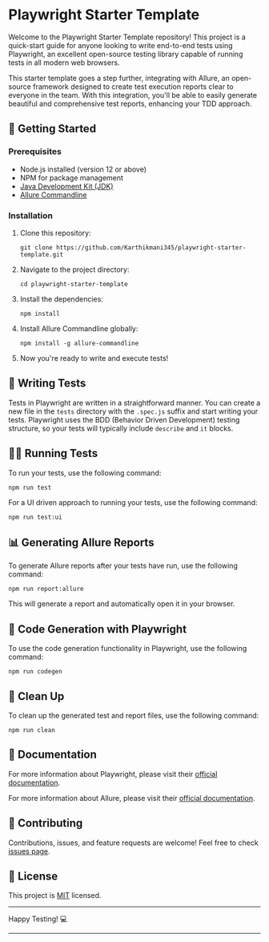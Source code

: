 # Playwright Starter Template



Welcome to the Playwright Starter Template repository! This project is a quick-start guide for anyone looking to write end-to-end tests using Playwright, an excellent open-source testing library capable of running tests in all modern web browsers.

This starter template goes a step further, integrating with Allure, an open-source framework designed to create test execution reports clear to everyone in the team. With this integration, you'll be able to easily generate beautiful and comprehensive test reports, enhancing your TDD approach.

## 🚀 Getting Started

### Prerequisites

- Node.js installed (version 12 or above)
- NPM for package management
- [Java Development Kit (JDK)](https://www.oracle.com/java/technologies/downloads/#jdk17-mac)
- [Allure Commandline](https://docs.qameta.io/allure/)

### Installation

1. Clone this repository:
   ```
   git clone https://github.com/Karthikmani345/playwright-starter-template.git
   ```
2. Navigate to the project directory:
   ```
   cd playwright-starter-template
   ```
3. Install the dependencies:
   ```
   npm install
   ```
4. Install Allure Commandline globally:
   ```
   npm install -g allure-commandline
   ```
5. Now you're ready to write and execute tests!

## 📝 Writing Tests

Tests in Playwright are written in a straightforward manner. You can create a new file in the `tests` directory with the `.spec.js` suffix and start writing your tests. Playwright uses the BDD (Behavior Driven Development) testing structure, so your tests will typically include `describe` and `it` blocks.

## 🏃‍♂️ Running Tests

To run your tests, use the following command:

```
npm run test
```

For a UI driven approach to running your tests, use the following command:

```
npm run test:ui
```

## 📊 Generating Allure Reports

To generate Allure reports after your tests have run, use the following command:

```
npm run report:allure
```

This will generate a report and automatically open it in your browser.

## 🔎 Code Generation with Playwright

To use the code generation functionality in Playwright, use the following command:

```
npm run codegen
```

## 🧹 Clean Up

To clean up the generated test and report files, use the following command:

```
npm run clean
```

## 📖 Documentation

For more information about Playwright, please visit their [official documentation](https://playwright.dev/).

For more information about Allure, please visit their [official documentation](https://docs.qameta.io/allure/).

## 🤝 Contributing

Contributions, issues, and feature requests are welcome! Feel free to check [issues page](https://github.com/username/playwright-starter-template/issues).

## 📜 License

This project is [MIT](https://choosealicense.com/licenses/mit/) licensed.

---

Happy Testing! 💻

---
